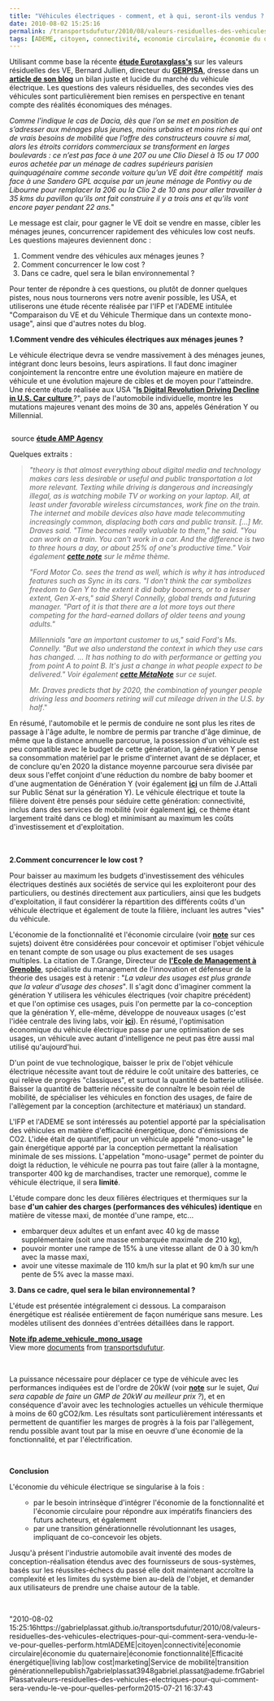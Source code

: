 ```yaml
---
title: "Véhicules électriques - comment, et à qui, seront-ils vendus ? Pour quelles performances ?"
date: 2010-08-02 15:25:16
permalink: /transportsdufutur/2010/08/valeurs-residuelles-des-vehicules-electriques-pour-qui-comment-sera-vendu-le-ve-pour-quelles-perform.html
tags: [ADEME, citoyen, connectivité, economie circulaire, économie du quaternaire, économie fonctionnalité, Efficacité énergétique, living lab, low cost, marketing, Service de mobilité, transition générationnelle]
---
```


<p>Utilisant comme base la récente <strong><a href="http://www.eurotax.com/index.php?p=mc_pressrel&l=encm&n=2" target="_blank">étude Eurotaxglass's</a></strong> sur les valeurs résiduelles des VE, Bernard Jullien, directeur du <strong><a href="http://www.gerpisa.univ-evry.fr/" target="_blank">GERPISA</a></strong>, dresse dans un <strong><a href="http://leblog.gerpisa.org/node/1027" target="_blank">article de son blog</a></strong> un bilan juste et lucide du marché du véhicule électrique. Les questions des valeurs résiduelles, des secondes vies des véhicules sont particulièrement bien remises en perspective en tenant compte des réalités économiques des ménages.</p> <p><em>Comme l’indique le cas de Dacia, dès que l’on se met en position de s’adresser aux ménages plus jeunes, moins urbains et moins riches qui ont de vrais besoins de mobilité que l’offre des constructeurs couvre si mal, alors les étroits corridors commerciaux se transforment en larges boulevards : ce n’est pas face à une 207 ou une Clio Diesel à 15 ou 17 000 euros achetée par un ménage de cadres supérieurs parisien quinquagénaire comme seconde voiture qu’un VE doit être compétitif  mais face à une Sandero GPL acquise par un jeune ménage de Pontivy ou de Libourne pour remplacer la 206 ou la Clio 2 de 10 ans pour aller travailler à 35 kms du pavillon qu’ils ont fait construire il y a trois ans et qu’ils vont encore payer pendant 22 ans.</em>"</p> <p>Le message est clair, pour gagner le VE doit se vendre en masse, cibler les ménages jeunes, concurrencer rapidement des véhicules low cost neufs. Les questions majeures deviennent donc :</p> <ol> <li>Comment vendre des véhicules aux ménages jeunes ? </li> <li>Comment concurrencer le low cost ? </li> <li>Dans ce cadre, quel sera le bilan environnemental ?</li> </ol> <p>Pour tenter de répondre à ces questions, ou plutôt de donner quelques pistes, nous nous tournerons vers notre avenir possible, les USA, et utiliserons une étude récente réalisée par l'IFP et l'ADEME intitulée "Comparaison du VE et du Véhicule Thermique dans un contexte mono-usage", ainsi que d'autres notes du blog.</p> <p></p>   <!--more-->  <p><strong>1.Comment vendre des véhicules électriques aux ménages jeunes ?</strong></p> <p>Le véhicule électrique devra se vendre massivement à des ménages jeunes, intégrant donc leurs besoins, leurs aspirations. Il faut donc imaginer conjointement la rencontre entre une évolution majeure en matière de véhicule et une évolution majeure de cibles et de moyen pour l'atteindre. Une récente étude réalisée aux USA "<strong><a href=""http://adage.com/digital/article?article_id=144155"" target=""_blank"">Is Digital Revolution Driving Decline in U.S. Car culture </a></strong>?", pays de l'automobile individuelle, montre les mutations majeures venant des moins de 30 ans, appelés Génération Y ou Millennial.</p> <p><a href="https://gabrielplassat.github.io/transportsdufutur/wp-content/uploads/sites/6/old/6a0120a66d2ad4970b0133f2cb86ba970b-pi.jpg"" rel=""lightbox""><img alt=""Generational-characteristics"" border=""0"" class=""asset asset-image at-xid-6a0120a66d2ad4970b0133f2cb86ba970b "" src=""/wp-content/uploads/sites/6/old/6a0120a66d2ad4970b0133f2cb86ba970b-500pi.jpg"" title=""Generational-characteristics"" /></a> <div> source <strong><a href="https://gabrielplassat.github.io/transportsdufutur/wp-content/uploads/sites/6/2010/08/Cause_AMPlified.pdf"" target=""_blank"">étude AMP Agency</a></strong></div> <p>Quelques extraits :</p> <blockquote> <p><em>"theory is that almost everything about digital media and technology makes cars less desirable or useful and public transportation a lot more relevant. Texting while driving is dangerous and increasingly illegal, as is watching mobile TV or working on your laptop. All, at least under favorable wireless circumstances, work fine on the train. The internet and mobile devices also have made telecommuting increasingly common, displacing both cars and public transit. [...] Mr. Draves said. "Time becomes really valuable to them," he said. "You can work on a train. You can't work in a car. And the difference is two to three hours a day, or about 25% of one's productive time." Voir également <strong><a href="https://gabrielplassat.github.io/transportsdufutur/2010/02/interdit-de-surfer-en-conduisant-.html"" target=""_blank"">cette note</a></strong> sur le même thème.</em></p> <p><em>"Ford Motor Co. sees the trend as well, which is why it has introduced features such as Sync in its cars. "I don't think the car symbolizes freedom to Gen Y to the extent it did baby boomers, or to a lesser extent, Gen X-ers," said Sheryl Connelly, global trends and futuring manager. "Part of it is that there are a lot more toys out there competing for the hard-earned dollars of older teens and young adults." </em></p> <p><em>Millennials "are an important customer to us," said Ford's Ms. Connelly. "But we also understand the context in which they use cars has changed. ... It has nothing to do with performance or getting you from point A to point B. It's just a change in what people expect to be delivered." Voir également <strong><a href="https://gabrielplassat.github.io/transportsdufutur/2009/11/le-passage-de-lobjet-vehicule-aux-services-de-mobilite-une-chance.html"" target=""_blank"">cette MétaNote</a></strong> sur ce sujet.</em></p> <p><em>Mr. Draves predicts that by 2020, the combination of younger people driving less and boomers retiring will cut mileage driven in the U.S. by half</em>."</p></blockquote> <p dir=""ltr"">En résumé, l'automobile et le permis de conduire ne sont plus les rites de passage à l'âge adulte, le nombre de permis par tranche d'âge diminue, de même que la distance annuelle parcourue, la possession d'un véhicule est peu compatible avec le budget de cette génération, la génération Y pense sa consommation matériel par le prisme d'internet avant de se déplacer, et de conclure qu'en 2020 la distance moyenne parcourue sera divisée par deux sous l'effet conjoint d'une réduction du nombre de baby boomer et d'une augmentation de Génération Y (voir également <strong><a href=""http://www.publicsenat.fr/vod/conversation-d-avenirs/generation-y/56124"" target=""_blank"">ici</a></strong> un film de J.Attali sur Public Sénat sur la génération Y). Le véhicule électrique et toute la filière doivent être pensés pour séduire cette génération: connectivité, inclus dans des services de mobilité (voir également <strong><a href="https://gabrielplassat.github.io/transportsdufutur/2009/11/pour-une-mobilite-plus-robuste-aux-crises-a-venir.html"" target=""_blank"">ici</a></strong>, ce thème étant largement traité dans ce blog) et minimisant au maximum les coûts d'investissement et d'exploitation.</p> <p dir=""ltr""><a href="https://gabrielplassat.github.io/transportsdufutur/wp-content/uploads/sites/6/old/6a0120a66d2ad4970b0133f2cbd9a4970b-pi.jpg"" rel=""lightbox""><img alt=""Us_study1"" border=""0"" class=""asset asset-image at-xid-6a0120a66d2ad4970b0133f2cbd9a4970b "" src=""/wp-content/uploads/sites/6/old/6a0120a66d2ad4970b0133f2cbd9a4970b-320pi.jpg"" title=""Us_study1"" /></a> <a href="https://gabrielplassat.github.io/transportsdufutur/wp-content/uploads/sites/6/old/6a0120a66d2ad4970b0133f2cbdad2970b-pi.jpg"" rel=""lightbox""><img alt=""Us_study2"" border=""0"" class=""asset asset-image at-xid-6a0120a66d2ad4970b0133f2cbdad2970b "" src=""/wp-content/uploads/sites/6/old/6a0120a66d2ad4970b0133f2cbdad2970b-320pi.jpg"" title=""Us_study2"" /></a> <a href="https://gabrielplassat.github.io/transportsdufutur/wp-content/uploads/sites/6/old/6a0120a66d2ad4970b0133f2cbdbb3970b-pi.jpg"" rel=""lightbox""><img alt=""Us_study3"" border=""0"" class=""asset asset-image at-xid-6a0120a66d2ad4970b0133f2cbdbb3970b "" src=""/wp-content/uploads/sites/6/old/6a0120a66d2ad4970b0133f2cbdbb3970b-320pi.jpg"" title=""Us_study3"" /></a> <br /> <br /><strong>2.Comment concurrencer le low cost ?</strong></p> <p dir=""ltr"">Pour baisser au maximum les budgets d'investissement des véhicules électriques destinés aux sociétés de service qui les exploiteront pour des particuliers, ou destinés directement aux particuliers, ainsi que les budgets d'exploitation, il faut considérer la répartition des différents coûts d'un véhicule électrique et également de toute la filière, incluant les autres "vies" du véhicule.</p> <p dir=""ltr"">L'économie de la fonctionnalité et l'économie circulaire (voir <strong><a href="https://gabrielplassat.github.io/transportsdufutur/2010/06/le-vehicule-electrique-le-service-et-leconomie-circulaire.html"" target=""_blank"">note</a></strong> sur ces sujets) doivent être considérées pour concevoir et optimiser l'objet véhicule en tenant compte de son usage ou plus exactement de ses usages multiples. La citation de T.Grange, Directeur de <strong><a href=""http://www.grenoble-em.com/"" target=""_blank"">l'Ecole de Management à Grenoble</a></strong>, spécialiste du management de l'innovation et défenseur de la théorie des usages est à retenir : "<em>La valeur des usages est plus grande que la valeur d'usage des choses</em>". Il s'agit donc d'imaginer comment la génération Y utilisera les véhicules électriques (voir chapitre précédent) et que l'on optimise ces usages, puis l'on permette par la co-conception que la génération Y, elle-même, développe de nouveaux usages (c'est l'idée centrale des living labs, voir <strong><a href="https://gabrielplassat.github.io/transportsdufutur/2010/06/metanote-tdf-6-quelle-plate-forme-pour-concevoir-et-realiser-le-premier-systeme-de-mobilite-20.html"" target=""_blank"">ici</a></strong>). En résumé, l'optimisation économique du véhicule électrique passe par une optimisation de ses usages, un véhicule avec autant d'intelligence ne peut pas être aussi mal utilisé qu'aujourd'hui.</p> <p dir=""ltr"">D'un point de vue technologique, baisser le prix de l'objet véhicule électrique nécessite avant tout de réduire le coût unitaire des batteries, ce qui relève de progrès "classiques", et surtout la quantité de batterie utilisée. Baisser la quantité de batterie nécessite de connaître le besoin réel de mobilité, de spécialiser les véhicules en fonction des usages, de faire de l'allègement par la conception (architecture et matériaux) un standard. </p> <p dir=""ltr"">L'IFP et l'ADEME se sont intéressés au potentiel apporté par la spécialisation des véhicules en matière d'efficacité énergétique, donc d'émissions de CO2. L'idée était de quantifier, pour un véhicule appelé "mono-usage" le gain énergétique apporté par la conception permettant la réalisation minimale de ses missions. L'appelation "mono-usage" permet de pointer du doigt la réduction, le véhicule ne pourra pas tout faire (aller à la montagne, transporter 400 kg de marchandises, tracter une remorque), comme le véhicule électrique, il sera <strong>limité</strong>. </p> <p dir=""ltr"">L'étude compare donc les deux filières électriques et thermiques sur la base <strong>d'un cahier des charges (performances des véhicules) identique</strong> en matière de vitesse maxi, de montée d'une rampe, etc... </p> <ul> <li>embarquer deux adultes et un enfant avec 40 kg de masse supplémentaire (soit une masse embarquée maximale de 210 kg),</li> <li>pouvoir monter une rampe de 15% à une vitesse allant  de 0 à 30 km/h avec la masse maxi,</li> <li>avoir une vitesse maximale de 110 km/h sur la plat et 90 km/h sur une pente de 5% avec la masse maxi.</li> </ul> <p dir=""ltr""><strong>3. Dans ce cadre, quel sera le bilan environnemental ?</strong></p> <p dir=""ltr"">L'étude est présentée intégralement ci dessous. La comparaison énergétique est réalisée entièrement de façon numérique sans mesure. Les modèles utilisent des données d'entrées détaillées dans le rapport. </p> <div id=""__ss_4888450""><strong><a href=""http://www.slideshare.net/transportsdufutur/note-ifp-ademevehiculemonousage-4888450"" title=""Note ifp ademe_vehicule_mono_usage"">Note ifp ademe_vehicule_mono_usage</a></strong>   <div>View more <a href=""http://www.slideshare.net/"">documents</a> from <a href=""http://www.slideshare.net/transportsdufutur"">transportsdufutur</a>.</div></div> <p dir=""ltr""> </p> <p dir=""ltr"">La puissance nécessaire pour déplacer ce type de véhicule avec les performances indiquées est de l'ordre de 20kW (voir <strong><a href="https://gabrielplassat.github.io/transportsdufutur/2010/01/qui-sera-capable-de-faire-un-gmp-de-20-kw-au-meilleur-prix-.html"" target=""_blank"">note</a></strong> sur le sujet, <em>Qui sera capable de faire un GMP de 20kW au meilleur prix ?</em>), et en conséquence d'avoir avec les technologies actuelles un véhicule thermique à moins de 60 gCO2/km. Les résultats sont particulièrement intéressants et permettent de quantifier les marges de progrès à la fois par l'allègement, rendu possible avant tout par la mise en oeuvre d'une économie de la fonctionnalité, et par l'électrification.</p> <p dir=""ltr""> </p> <p dir=""ltr""><strong>Conclusion</strong></p> <p dir=""ltr"">L'économie du véhicule électrique se singularise à la fois :</p> <ul> <span><span> <ul> <li>par le besoin intrinsèque d'intégrer l'économie de la fonctionnalité et l'économie circulaire pour répondre aux impératifs financiers des futurs acheteurs, et également </li> <li>par une transition générationnelle révolutionnant les usages, impliquant de co-concevoir les objets.</li> </ul> </span></span></ul> <p>Jusqu'à présent l'industrie automobile avait inventé des modes de conception-réalisation étendus avec des fournisseurs de sous-systèmes, basés sur les réussites-échecs du passé elle doit maintenant accroître la complexité et les limites du système bien au-delà de l'objet, et demander aux utilisateurs de prendre une chaise autour de la table.</p> <p> </p> <p></p> <p></p></p>"2010-08-02 15:25:16https://gabrielplassat.github.io/transportsdufutur/2010/08/valeurs-residuelles-des-vehicules-electriques-pour-qui-comment-sera-vendu-le-ve-pour-quelles-perform.htmlADEME|citoyen|connectivité|economie circulaire|économie du quaternaire|économie fonctionnalité|Efficacité énergétique|living lab|low cost|marketing|Service de mobilité|transition générationnellepublish7gabrielplassat3948gabriel.plassat@ademe.frGabrielPlassatvaleurs-residuelles-des-vehicules-electriques-pour-qui-comment-sera-vendu-le-ve-pour-quelles-perform2015-07-21 16:37:43
